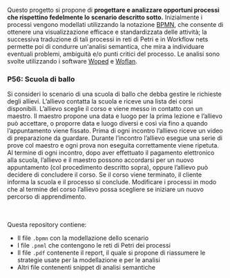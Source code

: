 Questo progetto si propone di **progettare e analizzare opportuni processi che rispettino fedelmente 
lo scenario descritto sotto.**
Inizialmente i processi vengono modellati utilizzando la notazione [BPMN](https://www.bpmn.org/), che consente 
di ottenere una visualizzazione efficace e standardizzata delle attività; la successiva 
traduzione di tali processi in reti di Petri e in Workflow nets permette poi
di condurre un'analisi semantica, che mira a individuare eventuali problemi, ambiguità 
e/o punti critici del processo. 
Le analisi sono svolte utilizzando i software [Woped](https://woped.dhbw-karlsruhe.de/) e [Woflan](https://www.win.tue.nl/woflan/). 

### P56: Scuola di ballo
Si consideri lo scenario di una scuola di ballo che debba gestire le richieste
degli allievi. L’allievo contatta la scuola e riceve una lista dei corsi disponibili.
L’allievo sceglie il corso e viene messo in contatto con un maestro. Il maestro
propone una data e luogo per la prima lezione e l’allievo può accettare, o
proporre data e luogo diversi e così via fino a quando l’appuntamento viene
fissato. Prima di ogni incontro l’allievo riceve un video di preparazione da
guardare. Durante l’incontro l’allievo esegue una serie di prove col maestro
e ogni prova non eseguita correttamente viene ripetuta. Al termine di ogni
incontro, dopo aver effettuato il pagamento elettronico alla scuola, l’allievo e
il maestro possono accordarsi per un nuovo appuntamento (col procedimento
descritto sopra), oppure l’allievo può decidere di concludere il corso. Se il
corso viene terminato, il cliente informa la scuola e il processo si conclude.
Modificare i processi in modo che al termine del corso l’allievo possa
scegliere se iniziare un nuovo percorso di apprendimento.
</br>
</br>
</br>

Questa repository contiene:
- Il file `.bpmn` con la modellazione dello scenario
- I file `.pnml` che contengono le reti di Petri dei processi 
- Il file `.pdf` contenente il report, il quale si propone di riassumere le strategie usate per la modellazione e per le analisi
- Altri file contenenti snippet di analisi semantiche
